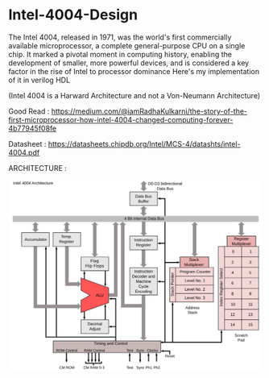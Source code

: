 # Intel-4004-Design

The Intel 4004, released in 1971, was the world's first commercially available microprocessor, a complete general-purpose CPU on a single chip. It marked a pivotal moment in computing history, enabling the development of smaller, more powerful devices, and is considered a key factor in the rise of Intel to processor dominance
Here's my implementation of it in verilog HDL 

(Intel 4004 is a Harward Architecture and not a Von-Neumann Architecture)

Good Read : https://medium.com/@iamRadhaKulkarni/the-story-of-the-first-microprocessor-how-intel-4004-changed-computing-forever-4b77945f08fe

Datasheet : https://datasheets.chipdb.org/Intel/MCS-4/datashts/intel-4004.pdf

ARCHITECTURE : 

![Alt text](4004.png)
